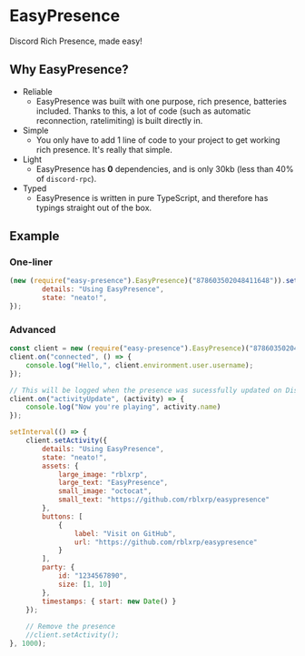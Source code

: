 # EasyPresence

Discord Rich Presence, made easy!

## Why EasyPresence?

 - Reliable
   - EasyPresence was built with one purpose, rich presence, batteries included. Thanks to this, a lot of code (such as automatic reconnection, ratelimiting) is built directly in.
 - Simple
   - You only have to add 1 line of code to your project to get working rich presence. It's really that simple.
 - Light
   - EasyPresence has **0** dependencies, and is only 30kb (less than 40% of `discord-rpc`).
 - Typed
   - EasyPresence is written in pure TypeScript, and therefore has typings straight out of the box.

## Example

### One-liner

```js
(new (require("easy-presence").EasyPresence)("878603502048411648")).setActivity({
        details: "Using EasyPresence",
        state: "neato!",
});
```
### Advanced
```js
const client = new (require("easy-presence").EasyPresence)("878603502048411648"); // replace this with your Discord Client ID.
client.on("connected", () => {
    console.log("Hello,", client.environment.user.username);
});

// This will be logged when the presence was sucessfully updated on Discord.
client.on("activityUpdate", (activity) => {
    console.log("Now you're playing", activity.name)
});

setInterval(() => {
    client.setActivity({
        details: "Using EasyPresence",
        state: "neato!",
        assets: {
            large_image: "rblxrp",
            large_text: "EasyPresence",
            small_image: "octocat",
            small_text: "https://github.com/rblxrp/easypresence"
        },
        buttons: [
            {
                label: "Visit on GitHub",
                url: "https://github.com/rblxrp/easypresence"
            }
        ],
        party: {
            id: "1234567890",
            size: [1, 10]
        },
        timestamps: { start: new Date() }
    });
    
    // Remove the presence
    //client.setActivity();
}, 1000);
```
